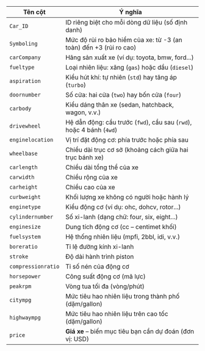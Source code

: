 | **Tên cột**        | **Ý nghĩa**                                                          |
| ------------------ | -------------------------------------------------------------------- |
| `Car_ID`           | ID riêng biệt cho mỗi dòng dữ liệu (số định danh)                    |
| `Symboling`        | Mức độ rủi ro bảo hiểm của xe: từ -3 (an toàn) đến +3 (rủi ro cao)   |
| `carCompany`       | Hãng sản xuất xe (ví dụ: toyota, bmw, ford...)                       |
| `fueltype`         | Loại nhiên liệu: xăng (`gas`) hoặc dầu (`diesel`)                    |
| `aspiration`       | Kiểu hút khí: tự nhiên (`std`) hay tăng áp (`turbo`)                 |
| `doornumber`       | Số cửa: hai cửa (`two`) hay bốn cửa (`four`)                         |
| `carbody`          | Kiểu dáng thân xe (sedan, hatchback, wagon, v.v.)                    |
| `drivewheel`       | Hệ dẫn động: cầu trước (`fwd`), cầu sau (`rwd`), hoặc 4 bánh (`4wd`) |
| `enginelocation`   | Vị trí đặt động cơ: phía trước hoặc phía sau                         |
| `wheelbase`        | Chiều dài trục cơ sở (khoảng cách giữa hai trục bánh xe)             |
| `carlength`        | Chiều dài tổng thể của xe                                            |
| `carwidth`         | Chiều rộng của xe                                                    |
| `carheight`        | Chiều cao của xe                                                     |
| `curbweight`       | Khối lượng xe không có người hoặc hành lý                            |
| `enginetype`       | Kiểu động cơ (ví dụ: ohc, dohcv, rotor...)                           |
| `cylindernumber`   | Số xi-lanh (dạng chữ: four, six, eight...)                           |
| `enginesize`       | Dung tích động cơ (cc – centimet khối)                               |
| `fuelsystem`       | Hệ thống nhiên liệu (mpfi, 2bbl, idi, v.v.)                          |
| `boreratio`        | Tỉ lệ đường kính xi-lanh                                             |
| `stroke`           | Độ dài hành trình piston                                             |
| `compressionratio` | Tỉ số nén của động cơ                                                |
| `horsepower`       | Công suất động cơ (mã lực)                                           |
| `peakrpm`          | Vòng tua tối đa (vòng/phút)                                          |
| `citympg`          | Mức tiêu hao nhiên liệu trong thành phố (dặm/gallon)                 |
| `highwaympg`       | Mức tiêu hao nhiên liệu trên cao tốc (dặm/gallon)                    |
| `price`            | **Giá xe** – biến mục tiêu bạn cần dự đoán (đơn vị: USD)             |
